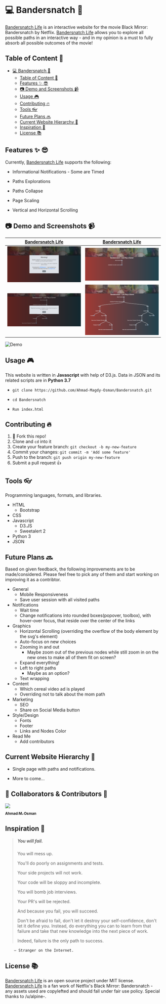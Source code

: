 # :computer: Bandersnatch :movie_camera:
[Bandersnatch Life](http://bandersnatch.life) is an interactive website for the movie Black Mirror: Bandersnatch by Netflix. [Bandersnatch Life](http://bandersnatch.life) allows you to explore all possible paths in an interactive way - and in my opinion is a must to fully absorb all possible outcomes of the movie! 

## Table of Content :blue_book:	
   * [<g-emoji class="g-emoji" alias="computer" fallback-src="https://github.githubassets.com/images/icons/emoji/unicode/1f4bb.png">💻</g-emoji> Bandersnatch <g-emoji class="g-emoji" alias="movie_camera" fallback-src="https://github.githubassets.com/images/icons/emoji/unicode/1f3a5.png">🎥</g-emoji>](#computer-bandersnatch-movie_camera)
      * [Table of Content <g-emoji class="g-emoji" alias="blue_book" fallback-src="https://github.githubassets.com/images/icons/emoji/unicode/1f4d8.png">📘</g-emoji>](#table-of-content-blue_book)
      * [Features <g-emoji class="g-emoji" alias="sparkles" fallback-src="https://github.githubassets.com/images/icons/emoji/unicode/2728.png">✨</g-emoji> <g-emoji class="g-emoji" alias="sunglasses" fallback-src="https://github.githubassets.com/images/icons/emoji/unicode/1f60e.png">😎</g-emoji>](#features-sparkles-sunglasses)
      * [<g-emoji class="g-emoji" alias="camera" fallback-src="https://github.githubassets.com/images/icons/emoji/unicode/1f4f7.png">📷</g-emoji> Demo and Screenshots <g-emoji class="g-emoji" alias="video_camera" fallback-src="https://github.githubassets.com/images/icons/emoji/unicode/1f4f9.png">📹</g-emoji>](#camera-demo-and-screenshots-video_camera)
      * [Usage <g-emoji class="g-emoji" alias="video_game" fallback-src="https://github.githubassets.com/images/icons/emoji/unicode/1f3ae.png">🎮</g-emoji>](#usage-video_game)
      * [Contributing <g-emoji class="g-emoji" alias="fire" fallback-src="https://github.githubassets.com/images/icons/emoji/unicode/1f525.png">🔥</g-emoji>](#contributing-fire)
      * [Tools <g-emoji class="g-emoji" alias="eyeglasses" fallback-src="https://github.githubassets.com/images/icons/emoji/unicode/1f453.png">👓</g-emoji>](#tools-eyeglasses)
      * [Future Plans <g-emoji class="g-emoji" alias="soon" fallback-src="https://github.githubassets.com/images/icons/emoji/unicode/1f51c.png">🔜</g-emoji>](#future-plans-soon)
      * [Current Website Hierarchy <g-emoji class="g-emoji" alias="muscle" fallback-src="https://github.githubassets.com/images/icons/emoji/unicode/1f4aa.png">💪</g-emoji>](#current-website-hierarchy-muscle)
      * [Inspiration <g-emoji class="g-emoji" alias="notebook" fallback-src="https://github.githubassets.com/images/icons/emoji/unicode/1f4d3.png">📓</g-emoji>](#inspiration-notebook)
      * [License <g-emoji class="g-emoji" alias="books" fallback-src="https://github.githubassets.com/images/icons/emoji/unicode/1f4da.png">📚</g-emoji>](#license-books)

## Features :sparkles: :sunglasses:

Currently, [Bandersnatch Life](http://bandersnatch.life) supports the following:

* Informational Notifications - Some are Timed

* Paths Explorations

* Paths Collapse

* Page Scaling
  
* Vertical and Horizontal Scrolling

## :camera: Demo and Screenshots :video_camera:

[Bandersnatch Life](http://bandersnatch.life)                           | [Bandersnatch Life](http://bandersnatch.life)
:-------------------------:|:-------------------------:
![Spoiler Alert](img/readme/1-Spoiler.png)   |  ![Introduction](img/readme/2-Introduction.png)
![Notifications](img/readme/3-Notifications.png)  |  ![Paths](img/readme/4-Paths.png)

![Demo](img/readme/Demo.gif)

## Usage :video_game:

This website is written in **Javascript** with help of D3.js. Data in JSON and its related scripts are in **Python 3.7**

* `git clone https://github.com/Ahmad-Magdy-Osman/Bandersnatch.git`

* `cd Bandersnatch`

* `Run index.html`

## Contributing :fire:

1. :spaghetti: Fork this repo!
2. Clone and `cd` into it
3. Create your feature branch: `git checkout -b my-new-feature`
4. Commit your changes: `git commit -m 'Add some feature'`
5. Push to the branch: `git push origin my-new-feature`
6. Submit a pull request :+1:

## Tools :eyeglasses:
Programming languages, formats, and libraries.
  * HTML
    * Bootstrap
  * CSS
  * Javascript
    * D3.JS
    * Sweetalert 2
  * Python 3
  * JSON

## Future Plans :soon:
Based on given feedback, the following improvements are to be made/considered. Please feel free to pick any of them and start working on improving it as a contribtor.

* General
    * Mobile Responsiveness
    * Save user session with all visited paths
* Notifications
    * Wait time
    * Change notifications into rounded boxes(popover, toolbox), with hover-over focus, that reside over the center of the links
* Graphics
    * Horizontal Scrolling (overriding the overflow of the body element by the svg's element)
    * Auto-focus on new choices
    * Zooming in and out
        * Maybe zoom out of the previous nodes while still zoom in on the new ones to make all of them fit on screen?
    * Expand everything!
    * Left to right paths
        * Maybe as an option?
    * Text wrapping 
* Content
    * Which cereal video ad is played
    * Overriding not to talk about the mom path
* Marketing
    * SEO
    * Share on Social Media button
* Style/Design
    * Fonts
    * Footer
    * Links and Nodes Color
* Read Me
    * Add contributors

## Current Website Hierarchy :muscle:

* Single page with paths and notifications.
  
* More to come...

## :man_dancing: Collaborators & Contributors :dancer:

[<img src="https://github.com/Ahmad-Magdy-Osman.png" width="114px;"/><br /><sub><b>Ahmad M. Osman</b></sub>](https://github.com/Ahmad-Magdy-Osman)<br />

## Inspiration :notebook:

> ##### You will fail.
> 
> You will mess up.
> 
> You'll do poorly on assignments and tests.
> 
> Your side projects will not work.
> 
> Your code will be sloppy and incomplete.
> 
> You will bomb job interviews.
> 
> Your PR's will be rejected.
> 
> And because you fail, you will succeed.
> 
> Don't be afraid to fail, don't let it destroy your self-confidence, don't let it define you. Instead, do everything you can to learn from that failure and take that new knowledge into the next piece of work.
> 
> Indeed, failure is the only path to success.

        ― Stranger on the Internet.

## License :books:

[Bandersnatch Life](http://bandersnatch.life) is an open source project under MIT license. [Bandersnatch Life](http://bandersnatch.life)  is a fan work of Netflix's Black Mirror: Bandersnatch - any assets used are copylefted and should fall under fair use policy. Special thanks to /u/alpine-.
